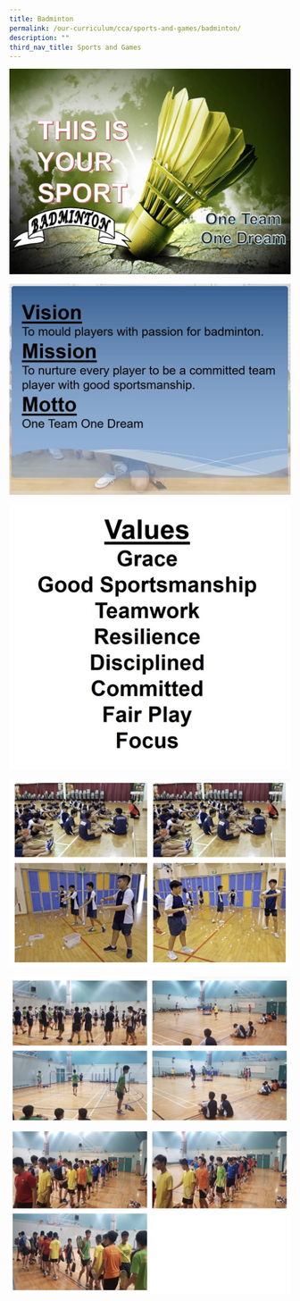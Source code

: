 ```yaml
---
title: Badminton
permalink: /our-curriculum/cca/sports-and-games/badminton/
description: ""
third_nav_title: Sports and Games
---
```

![](/images/badminton.jpeg)

![](/images/Mission%20Vision.jpeg)

![](/images/Values.jpeg)

![](/images/badminton_2.jpg)

![](/images/badminton_3.jpg)

![](/images/badminton_4.jpg)